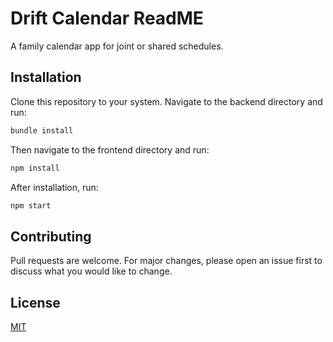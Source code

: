 # Drift Calendar ReadME

A family calendar app for joint or shared schedules.

## Installation

Clone this repository to your system. Navigate to the backend directory and run:

```bash
bundle install
```
Then navigate to the frontend directory and run:

```bash
npm install
```
After installation, run:

```bash
npm start
```

## Contributing
Pull requests are welcome. For major changes, please open an issue first to discuss what you would like to change.

## License
[MIT](https://choosealicense.com/licenses/mit/)

